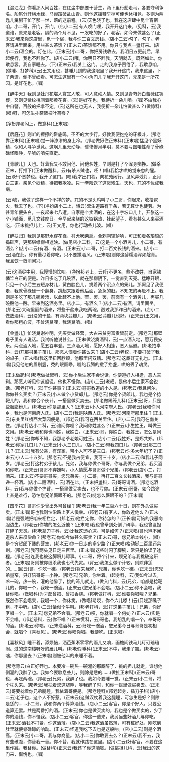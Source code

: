 <!-- { "loadSidebar": true } -->
【混江龙】你看那人间百姓，在红尘中部要干营生，两下里行船走马，各要夺利争名。船尾分开横水绿，马蹄踏破乱山青。则他这摇鞭举棹可便也休相竞，多则为两匙儿羹粥干忙了那一世，落的这前程。(云)天色晓了也，我在这店肆中觅个宵宿咱。小二哥，开门，开门。(店小二云)有人唤门哩，我开开这门来。(见科，云)我道谁，原来是老客。隔的两个月不见，一发吃的好了。老客，如今未做甚么？(正末云)我来你这店里，觅一个宿，我与你二百文房钱。(店小二云)勾了，勾了。老客请进里面来。用些甚么茶饭？(正末云)茶饭都不用。你只与我点一盏灯来。(店小二云)理会的。灯在此。(正末云)小二哥，你把房钱收去，我明日五更前后，早起便行，我也不辞你了。(店小二云)哦，你明日不辞我，天明就去。既然如此，你歇息罢。我自家睡去。(下)(正末云)我关上这门。走的我身子困倦了，我歇息咱。(做睡、打梦科)(云)王文用也，甚睡儿到的我这眼里？我开开这门，我来这里，下了两遭，倒不曾细看。可怎生这里有一个小角门儿？我开开这门，元来是一所花园。是好花也。(唱)

【醉中天】我则见牡丹花堪人赏宜人敬，可人意动人情。又则见青芍药白蔷薇红锦樱，又则见紫纹桃间着那黄花杏。(云)是好花也，我待折一朵儿咱。(唱)不由我心中自警，百般的把拿不定。(云)这所在也无人，我便折一朵儿怕做甚么？(做惊科)(唱)呀，可怎生扑簌簌枝叶凋零？

(净扮邦老闪上，做意科)(正末唱)

【后庭花】则听的擦擦的鞋底鸣，丕丕的大步行。好教我便扢扢的牙根斗，(邦老靠正末科)(正末唱)觉一阵渗渗的身上冷。(邦老做揪住正末科)(正末唱)猛见个黑妖精，似和人寻争觅竞。这埚儿里无动静，昏惨惨月半明，莫不要亏图咱性命？骨碌碌怪眼睁，早唬的咱先直挺。

【青歌儿】天也。好着我又不敢问他、问他名姓，早则是打了个浑身痴挣。(做杀正末，打推下)(正末做醒科，云)有杀人贼也，呸！(唱)我恰才哄的觉来忽的醒。(云)好个恶梦也。我开了这门。(唱)我才出门程，向花苑闲行。见风弄残灯，正月白三更。亲见个妖精，待把我欺凌。只一拳险送了这泼残生，天也，兀的不忧成我病。

(云)嗨，我做了这样一个不祥的梦。兀的不是头鸡叫？小二哥，你起来，收拾冢火，我去了也。(下)(净扮店小二上，诗云)营生道路有千条，若无算计也徒劳。为甚青年便头白，一夜起来七八遭。自家是个卖酒的，在这十字坡口儿上，开张这一个小铺面，觅几文钱度日。今早起来烧的这镟锅热，挂起望子，看有甚么人来买酒吃。(正末挑担儿上，云)王文用，你也行动些儿波。(唱)

【醉扶归】我则见那野水穿花径，村犬吠柴扃。合剌剌辘轳响，可正和着各琅琅的捣碓声，更那堪绿柳相遮映。(做见店小二科，云)这是一个小酒务儿，小二哥，有酒么？(店小二云)有酒、有酒。(正末云)小二哥，打二百文长钱的酒来。(店小二云)酒在此。你有量尽着你吃，只不要撒酒风。(正末唱)则你这醇糯酒浑如靛青。我且饮一盏消闲兴。

(云)这酒尽中用，我慢慢的饮咱。(净扮邦老上，云)行不更名，些不改姓，自家铁幡竿白正的便是。昨日多吃了几碗酒，就在那柳阴下，一觉直到天亮。猛睁开眼，只见一个小后生五短身材儿，黄白脸色儿，挑着两个沉点点的笼儿。那厮见了我便走，我就骨碌碌一个翻身，跳起来跟着他后面，急急的赶。不知怎的再赶不上。我则是多吃了那几碗黄汤，以此赶不上他。罢、罢、罢，前面有一个酒务儿，再买几碗酘他一酘。早来到这酒务里。店小二，有酒么？(店小二云)有酒。请里面坐。(邦老云)大碗里酾的酒来，将些干盐来我吃两碗，酘过我那昨日的酒来。(店小二做放酒科，云)没的干盐，有两块蒜瓣儿。(邦老云)蒜瓣儿也好。(正末云)王文用，看你那粗心波，不曾浇奠哩，我浇奠咱。(唱)

【金盏儿】忙浇奠谢神明，凭买卖做经营，大古来贫穷富贵皆前定。(邦老云)那壁角子里有人说话。我试听他说甚么。(正末做浇奠酒科，云)一点酒入地，愿万民安乐。两点酒入地，愿五谷丰登。三点酒入地，愿好人相逢，恶人远避。(邦老拍卓科，云)兀那村弟子孩儿，那恶人恼着你甚么来？(店小二云)老权，不要打破了我的卓子。(正末唱)我这里扭回脖颈，他那里闪双睛。(邦老云)这厮好无礼也。(正末唱)我见他忽的眉剔竖，秃的眼圆睁。唬的我腾的撒了抬盏，哄的丢了魂灵。

(正末做跪科)(邦老做扯起科，云)你小后生家不会说话，你便道好人相逢，恶人吉利。那恶人听见你这般说，他也不怪你。(店小二云)老叔，是他小后生家不会说话。(邦老打科，云)干你甚事？(正末云)哥哥教道的小人是。(邦老云)我且问尔，你做甚么买卖？(正末云)小人做个小货郎儿。(邦老云)你是个货郎儿，我也是个捻靶儿的，我和你合个伙计，一搭里做买卖去。(邦老做踢笼儿科)(正末云)哥，只是些胭脂粉儿。(邦老云)你是那里人？(正末云)小人河南府人氏。(邦老云)我和你同乡，我也是河南府人氏。(店小二云)我是陕西人氏。(邦老云)河南府那里住？(正末云)东关里红桥西大菜园便是。(邦老云)我可在西关里住。(店小二云)我可在南关住。(邦老打店小二科，云)谁问你哩？我问你姓甚么？(正末云)小生姓王，叫做王文用。(邦老云)我和你也同姓，我姓白。(正末云)哥，你姓白，我姓王，怎么是同姓？(邦老云)你却不知，我那老爷老娘可姓王。(店小二云)我姓郑，是郑共郑。(邦老云)你家几口儿？(正末云)小人三口儿。(店小二云)带我四口儿。(邦老云)那三口儿？(正末云)我有父亲，有浑家，带小人可不是三口。(邦老云)你多大年纪了？(正末云)小人二十五岁。(邦老云)不是我占便宜，我可三十岁。(店小二云)和我儿子同岁。(邦老云)打这村弟子孩儿。兄弟，我与你做个哥哥，你与我做个兄弟，我买酒和你吃。(正末云)哥哥不弃嫌呵，小人情愿与哥哥做个兄弟。(邦老云)店小二，打酒来。(正末云)不要哥哥买，您兄弟买。小二哥，再打二百文长钱酒来，我与哥哥递一杯酒。(店小二酾酒科，云)酒在此。(正末把盏科，云)哥哥请酒。(邦老吃酒科，云)我与你做个护臂，一搭里做买卖去，也不亏你。(正末云)哥哥，如今路途上甚是难行，恐怕您兄弟厮跟不的。(邦老云)唗怎么厮跟不的？(正末唱)

【四季花】哥哥你少曾出外可曾经？(邦老云)我一年三百六十日，则在外头做买卖。(正末唱)哥也我则怕沿路上歹人傒幸。(邦老云)有歹人，你敢近他么？(正末唱)若是强贼把咱来相拦定，(邦老云)他拦定你，你待怎的？(正长唱)可恼的我恶向胆边生。(邦老云)你端的怎么近他？(正末唱)我也曾拳到处倒了碑亭，我也曾匾担打碎了天灵。(邦老拿刀子科，云)比我这透心凉。可是如何？(正末唱)哥也岂不闻道杀人来须偿命？(邦老云)你如今做甚么买卖？(正末云)哥，您兄弟本钱小，(唱)是个穷货郎下贱的营生，(邦老云)你一日走的多少路？(正末唱)抬动脚二百里还余剩。(邦老云)我可两头见日走三百里。(正末唱)这些时闪了脚腕，常只是怕误了途程。(邦老云)连我也被这脚趼儿碍事。小二哥，将个针来，烦兄弟与我挑破这趼者。(正末唱)哥则被你缠杀我也七代先灵。(背云)我怎么做个计较，则除非恁的……(回云)哥，你吃一碗。(邦老云)将来我吃，兄弟，你也吃一碗。(正末云)您兄弟量窄，只好陪哥哥一小钟。(邦老云)兄弟，你坐着。(起身科，云)我如今过去，冷一碗，热一碗，灌的他醉了，挑的笼儿就走。(做入门科，云)兄弟，咱都是捻靶儿的，你唱一个，我吃一碗酒。(正末云)您兄弟不会唱。(店小二云)你不会唱，我替你唱。(做唱科)为才郎曾把、曾把香烧。(邦老做打科，云)谁要你唱哩？兄弟，既然你不会唱来，我唱一个，你休笑。(做唱科)哎，你个六儿嗏！(云)只吃那嗓子粗，不中听。(店小二云)恰似个牛叫。(邦老打科，云)打这弟子孩儿！兄弟，你好歹唱一个。(正末云)您兄弟不会唱。(邦老云)哎，你就唱一个何妨？(正末云)实是不会唱。(邦老怒科，云)你不唱？(正末慌科，云)哥也，我胡乱的唱一个，奉哥哥的酒。(邦老云)你唱。(正末递酒科，云)哥吃一碗酒，您兄弟今日与哥哥是初相会，就唱个〔喜秋风〕。(邦老云)你唱你唱，我便吃。(正末唱)

【喜秋风】睡不着，添烦恼，洒芭蕉淅零零的雨儿又哨，画檐间铁马儿玎玎珰珰闹。过的这南楼呀呀的雁儿叫。(邦老假睡科)(正末云)不中，我走了罢。(邦老云)咄，你那里去？(正末唱)则被他叫的来睡不着。

(邦老背云)白正好莽也。本要冷一碗热一碗灌的那厮醉了，挑的担儿就走，谁想他倒灌的我醉了也。我如今要歇息些儿，则除是恁的……(做扯正末科)(正末云)哥也，再吃两碗。(邦老云)兄弟，我醉了也。我如今要睡一觉。(正末云)小二哥，将个枕头来。(邦老云)我枕着您这腿睡，等我醒了时，和你一搭里做买卖去。(正末云)哥要枕着你兄弟腿睡，我依着哥便是。(邦老睡科)(邦老起身，插刀子科)(店小二云)老子也，这个人不好惹。(正末云)这贼汉枕着我这腿睡，可怎生是好？则除是恁的……小二哥，我和你两个算算酒钱。(店小二云)客官，你是个好人，只要公道算还罢。共是两番打的酒。(正末云)你也是做买卖的，我也是个做买卖的，少了你的酒钱，你不怪我。(店小二云)客官，你这一遭来，我另酾些好酒儿与你吃。(正末云)酒钱不打紧，你这酒薄。(店小二云)我这酒虽然薄，可有桩好处，刚吃到肚里就便骨碌碌的响动。(正末云)怪道我吃下去也是这般响。(店小二云)则是个酒高。(正末云)小二哥，我与你商量。(店小二云)你敢要去么？(正末云)我不去，我有些破腹，你替我一替。你不替，我就作践在这里。(店小二云)好客官，不要在这里作践，我替你。(做替科)(正末云)我还了你这酒钱。(做挑担儿科，云)我出的这门来，惭愧也。(唱)

